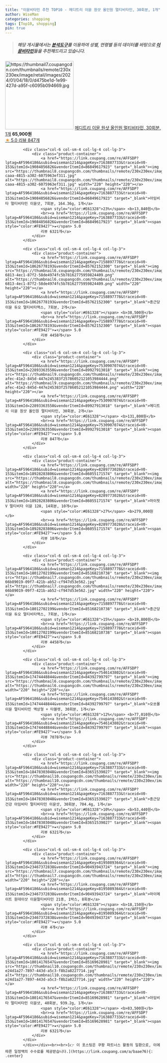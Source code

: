 ```yaml
---
title: "이뮨비타민 추천 TOP10 - 메디트리 이뮨 원샷 올인원 멀티비타민, 30회분, 1개"
author: WiseMan
categories: shopping
tags: [Top10, shopping]
pin: true
---
```


> ##### 해당 게시물에서는 [**분석도구**](https://itemscout.io/)를 이용하여 **성별**, **연령별** 등의 데이터를 바탕으로 [**이뮨비타민**](https://link.coupang.com/a/baae76)들을 추천해드리고 있습니다.
<div class="container"><div class="row">
            <div class="col-6 col-sm-4 col-lg-4 col-lg-3">
                <div class="product-container">
                    <a href="https://link.coupang.com/re/AFFSDP?lptag=AF5964186&subid=wiseman1214&pageKey=7530907074&traceid=V0-153&itemId=21112111872&vendorItemId=88268420732" target="_blank"><img src="https://thumbnail7.coupangcdn.com/thumbnails/remote/230x230ex/image/retail/images/2024/01/04/18/0/d475be1d-1e99-427d-a95f-c6095b094669.jpg" alt="https://thumbnail7.coupangcdn.com/thumbnails/remote/230x230ex/image/retail/images/2024/01/04/18/0/d475be1d-1e99-427d-a95f-c6095b094669.jpg" width="220" height="220"></a>
                    <a href="https://link.coupang.com/re/AFFSDP?lptag=AF5964186&subid=wiseman1214&pageKey=7530907074&traceid=V0-153&itemId=21112111872&vendorItemId=88268420732" target="_blank">메디트리 이뮨 원샷 올인원 멀티비타민, 30회분, 1개</a>
                    <span style="color:#E61328"></span> <b>65,900원</b>
                    <br><a href="https://link.coupang.com/re/AFFSDP?lptag=AF5964186&subid=wiseman1214&pageKey=7530907074&traceid=V0-153&itemId=21112111872&vendorItemId=88268420732" target="_blank"><span style="color:#FE9427">★</span> 5.0
                    리뷰 847개</a>
                </div>
            </div>
            
            <div class="col-6 col-sm-4 col-lg-4 col-lg-3">
                <div class="product-container">
                    <a href="https://link.coupang.com/re/AFFSDP?lptag=AF5964186&subid=wiseman1214&pageKey=7163887733&traceid=V0-153&itemId=19084856826&vendorItemId=86849617923" target="_blank"><img src="https://thumbnail8.coupangcdn.com/thumbnails/remote/230x230ex/image/retail/images/2023/08/11/14/0/a74754cd-caaa-4815-a302-6075963ef311.jpg" alt="https://thumbnail8.coupangcdn.com/thumbnails/remote/230x230ex/image/retail/images/2023/08/11/14/0/a74754cd-caaa-4815-a302-6075963ef311.jpg" width="220" height="220"></a>
                    <a href="https://link.coupang.com/re/AFFSDP?lptag=AF5964186&subid=wiseman1214&pageKey=7163887733&traceid=V0-153&itemId=19084856826&vendorItemId=86849617923" target="_blank">아임비타 멀티비타민 이뮨샷, 7회분, 164.36g, 1개</a>
                    <span style="color:#E61328">23%</span> <b>13,840원</b>
                    <br><a href="https://link.coupang.com/re/AFFSDP?lptag=AF5964186&subid=wiseman1214&pageKey=7163887733&traceid=V0-153&itemId=19084856826&vendorItemId=86849617923" target="_blank"><span style="color:#FE9427">★</span> 5.0
                    리뷰 6321개</a>
                </div>
            </div>
            
            <div class="col-6 col-sm-4 col-lg-4 col-lg-3">
                <div class="product-container">
                    <a href="https://link.coupang.com/re/AFFSDP?lptag=AF5964186&subid=wiseman1214&pageKey=7158897778&traceid=V0-153&itemId=18626778193&vendorItemId=85762152300" target="_blank"><img src="https://thumbnail6.coupangcdn.com/thumbnails/remote/230x230ex/image/retail/images/7769704c-6813-4ec1-87f2-58de4974fc5b78162775959824409.png" alt="https://thumbnail6.coupangcdn.com/thumbnails/remote/230x230ex/image/retail/images/7769704c-6813-4ec1-87f2-58de4974fc5b78162775959824409.png" width="220" height="220"></a>
                    <a href="https://link.coupang.com/re/AFFSDP?lptag=AF5964186&subid=wiseman1214&pageKey=7158897778&traceid=V0-153&itemId=18626778193&vendorItemId=85762152300" target="_blank">종근당 이뮨 듀오 멀티비타맥스, 7회분, 2개</a>
                    <span style="color:#E61328"></span> <b>38,500원</b>
                    <br><a href="https://link.coupang.com/re/AFFSDP?lptag=AF5964186&subid=wiseman1214&pageKey=7158897778&traceid=V0-153&itemId=18626778193&vendorItemId=85762152300" target="_blank"><span style="color:#FE9427">★</span> 5.0
                    리뷰 4458개</a>
                </div>
            </div>
            
            <div class="col-6 col-sm-4 col-lg-4 col-lg-3">
                <div class="product-container">
                    <a href="https://link.coupang.com/re/AFFSDP?lptag=AF5964186&subid=wiseman1214&pageKey=7530907074&traceid=V0-153&itemId=22893363550&vendorItemId=89927913018" target="_blank"><img src="https://thumbnail9.coupangcdn.com/thumbnails/remote/230x230ex/image/retail/images/18219529-afec-41e2-845d-447e245383f25786052121053984444.png" alt="https://thumbnail9.coupangcdn.com/thumbnails/remote/230x230ex/image/retail/images/18219529-afec-41e2-845d-447e245383f25786052121053984444.png" width="220" height="220"></a>
                    <a href="https://link.coupang.com/re/AFFSDP?lptag=AF5964186&subid=wiseman1214&pageKey=7530907074&traceid=V0-153&itemId=22893363550&vendorItemId=89927913018" target="_blank">메디트리 이뮨 원샷 올인원 멀티비타민, 30회분, 2개</a>
                    <span style="color:#E61328"></span> <b>131,800원</b>
                    <br><a href="https://link.coupang.com/re/AFFSDP?lptag=AF5964186&subid=wiseman1214&pageKey=7530907074&traceid=V0-153&itemId=22893363550&vendorItemId=89927913018" target="_blank"><span style="color:#FE9427">★</span> 5.0
                    리뷰 847개</a>
                </div>
            </div>
            
            <div class="col-6 col-sm-4 col-lg-4 col-lg-3">
                <div class="product-container">
                    <a href="https://link.coupang.com/re/AFFSDP?lptag=AF5964186&subid=wiseman1214&pageKey=8289773028&traceid=V0-153&itemId=18928283806&vendorItemId=86055171574" target="_blank"><img src="https://thumbnail8.coupangcdn.com/thumbnails/remote/230x230ex/image/vendor_inventory/b1d9/3516a1a132bb6825906e40503a4e488478b48035d187f372447316aded5f.jpg" alt="https://thumbnail8.coupangcdn.com/thumbnails/remote/230x230ex/image/vendor_inventory/b1d9/3516a1a132bb6825906e40503a4e488478b48035d187f372447316aded5f.jpg" width="220" height="220"></a>
                    <a href="https://link.coupang.com/re/AFFSDP?lptag=AF5964186&subid=wiseman1214&pageKey=8289773028&traceid=V0-153&itemId=18928283806&vendorItemId=86055171574" target="_blank">마이핏V 멀티비타 이뮨 128, 14회분, 10개</a>
                    <span style="color:#E61328">27%</span> <b>279,000원</b>
                    <br><a href="https://link.coupang.com/re/AFFSDP?lptag=AF5964186&subid=wiseman1214&pageKey=8289773028&traceid=V0-153&itemId=18928283806&vendorItemId=86055171574" target="_blank"><span style="color:#FE9427">★</span> 5.0
                    리뷰 18개</a>
                </div>
            </div>
            
            <div class="col-6 col-sm-4 col-lg-4 col-lg-3">
                <div class="product-container">
                    <a href="https://link.coupang.com/re/AFFSDP?lptag=AF5964186&subid=wiseman1214&pageKey=7158897778&traceid=V0-153&itemId=18012702199&vendorItemId=85168210738" target="_blank"><img src="https://thumbnail7.coupangcdn.com/thumbnails/remote/230x230ex/image/retail/images/5431238183859371-66b89019-09f7-421b-ab52-cf947d53e562.jpg" alt="https://thumbnail7.coupangcdn.com/thumbnails/remote/230x230ex/image/retail/images/5431238183859371-66b89019-09f7-421b-ab52-cf947d53e562.jpg" width="220" height="220"></a>
                    <a href="https://link.coupang.com/re/AFFSDP?lptag=AF5964186&subid=wiseman1214&pageKey=7158897778&traceid=V0-153&itemId=18012702199&vendorItemId=85168210738" target="_blank">종근당 이뮨 듀오 멀티비타맥스, 7회분, 1개</a>
                    <span style="color:#E61328">15%</span> <b>19,800원</b>
                    <br><a href="https://link.coupang.com/re/AFFSDP?lptag=AF5964186&subid=wiseman1214&pageKey=7158897778&traceid=V0-153&itemId=18012702199&vendorItemId=85168210738" target="_blank"><span style="color:#FE9427">★</span> 5.0
                    리뷰 4458개</a>
                </div>
            </div>
            
            <div class="col-6 col-sm-4 col-lg-4 col-lg-3">
                <div class="product-container">
                    <a href="https://link.coupang.com/re/AFFSDP?lptag=AF5964186&subid=wiseman1214&pageKey=7546143802&traceid=V0-153&itemId=17474448844&vendorItemId=84392799797" target="_blank"><img src="https://thumbnail6.coupangcdn.com/thumbnails/remote/230x230ex/image/vendor_inventory/5975/606c8b408cb5d4cb7b52a766c70d4e9150a0c3f6e25bdd7a4661ac1d8f74.jpg" alt="https://thumbnail6.coupangcdn.com/thumbnails/remote/230x230ex/image/vendor_inventory/5975/606c8b408cb5d4cb7b52a766c70d4e9150a0c3f6e25bdd7a4661ac1d8f74.jpg" width="220" height="220"></a>
                    <a href="https://link.coupang.com/re/AFFSDP?lptag=AF5964186&subid=wiseman1214&pageKey=7546143802&traceid=V0-153&itemId=17474448844&vendorItemId=84392799797" target="_blank">오쏘몰 이뮨 멀티비타민 액상형 + 타블렛, 30회분, 1개</a>
                    <span style="color:#E61328">12%</span> <b>77,010원</b>
                    <br><a href="https://link.coupang.com/re/AFFSDP?lptag=AF5964186&subid=wiseman1214&pageKey=7546143802&traceid=V0-153&itemId=17474448844&vendorItemId=84392799797" target="_blank"><span style="color:#FE9427">★</span> 5.0
                    리뷰 7078개</a>
                </div>
            </div>
            
            <div class="col-6 col-sm-4 col-lg-4 col-lg-3">
                <div class="product-container">
                    <a href="https://link.coupang.com/re/AFFSDP?lptag=AF5964186&subid=wiseman1214&pageKey=7163887733&traceid=V0-153&itemId=18478303048&vendorItemId=83651539027" target="_blank"><img src="https://thumbnail10.coupangcdn.com/thumbnails/remote/230x230ex/image/vendor_inventory/ae4b/682d79c474950766bd8f25c060d5dd47ebaa5b1d66e7af17b41b79d350ed.jpg" alt="https://thumbnail10.coupangcdn.com/thumbnails/remote/230x230ex/image/vendor_inventory/ae4b/682d79c474950766bd8f25c060d5dd47ebaa5b1d66e7af17b41b79d350ed.jpg" width="220" height="220"></a>
                    <a href="https://link.coupang.com/re/AFFSDP?lptag=AF5964186&subid=wiseman1214&pageKey=7163887733&traceid=V0-153&itemId=18478303048&vendorItemId=83651539027" target="_blank">종근당건강 아임비타 멀티비타민 이뮨샷, 30회분, 704.4g, 1개</a>
                    <span style="color:#E61328">10%</span> <b>53,440원</b>
                    <br><a href="https://link.coupang.com/re/AFFSDP?lptag=AF5964186&subid=wiseman1214&pageKey=7163887733&traceid=V0-153&itemId=18478303048&vendorItemId=83651539027" target="_blank"><span style="color:#FE9427">★</span> 5.0
                    리뷰 6321개</a>
                </div>
            </div>
            
            <div class="col-6 col-sm-4 col-lg-4 col-lg-3">
                <div class="product-container">
                    <a href="https://link.coupang.com/re/AFFSDP?lptag=AF5964186&subid=wiseman1214&pageKey=8195089364&traceid=V0-153&itemId=23467372838&vendorItemId=90493943724" target="_blank"><img src="https://thumbnail7.coupangcdn.com/thumbnails/remote/230x230ex/image/vendor_inventory/6c93/ecccb01fa7025f8ce4ba77b367e46d693af41a01082fb59c17b224cf1b10.jpg" alt="https://thumbnail7.coupangcdn.com/thumbnails/remote/230x230ex/image/vendor_inventory/6c93/ecccb01fa7025f8ce4ba77b367e46d693af41a01082fb59c17b224cf1b10.jpg" width="220" height="220"></a>
                    <a href="https://link.coupang.com/re/AFFSDP?lptag=AF5964186&subid=wiseman1214&pageKey=8195089364&traceid=V0-153&itemId=23467372838&vendorItemId=90493943724" target="_blank">마이메이트 원데이샷 이뮨멀티비타민 21종, 1박스, 8회분</a>
                    <span style="color:#E61328"></span> <b>18,150원</b>
                    <br><a href="https://link.coupang.com/re/AFFSDP?lptag=AF5964186&subid=wiseman1214&pageKey=8195089364&traceid=V0-153&itemId=23467372838&vendorItemId=90493943724" target="_blank"><span style="color:#FE9427">★</span> 5.0
                    리뷰 4개</a>
                </div>
            </div>
            
            <div class="col-6 col-sm-4 col-lg-4 col-lg-3">
                <div class="product-container">
                    <a href="https://link.coupang.com/re/AFFSDP?lptag=AF5964186&subid=wiseman1214&pageKey=7163887733&traceid=V0-153&itemId=18014176547&vendorItemId=85169628981" target="_blank"><img src="https://thumbnail10.coupangcdn.com/thumbnails/remote/230x230ex/image/retail/images/3936846334603106-e24d1a27-7897-443d-a5c3-f8b2a8227714.jpg" alt="https://thumbnail10.coupangcdn.com/thumbnails/remote/230x230ex/image/retail/images/3936846334603106-e24d1a27-7897-443d-a5c3-f8b2a8227714.jpg" width="220" height="220"></a>
                    <a href="https://link.coupang.com/re/AFFSDP?lptag=AF5964186&subid=wiseman1214&pageKey=7163887733&traceid=V0-153&itemId=18014176547&vendorItemId=85169628981" target="_blank">아임비타 멀티비타민 이뮨샷, 40회분, 939.2g, 1개</a>
                    <span style="color:#E61328"></span> <b>83,500원</b>
                    <br><a href="https://link.coupang.com/re/AFFSDP?lptag=AF5964186&subid=wiseman1214&pageKey=7163887733&traceid=V0-153&itemId=18014176547&vendorItemId=85169628981" target="_blank"><span style="color:#FE9427">★</span> 5.0
                    리뷰 6321개</a>
                </div>
            </div>
            </div></div><br><br>[👉 이 포스팅은 쿠팡 파트너스 활동의 일환으로, 이에 따른 일정액의 수수료를 제공받습니다.](https://link.coupang.com/a/baae76){: .center}